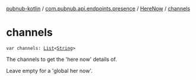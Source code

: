 [pubnub-kotlin](../../index.md) / [com.pubnub.api.endpoints.presence](../index.md) / [HereNow](index.md) / [channels](./channels.md)

# channels

`var channels: `[`List`](https://kotlinlang.org/api/latest/jvm/stdlib/kotlin.collections/-list/index.html)`<`[`String`](https://kotlinlang.org/api/latest/jvm/stdlib/kotlin/-string/index.html)`>`

The channels to get the 'here now' details of.

Leave empty for a 'global her now'.


